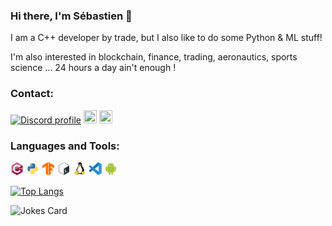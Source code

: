 <link rel="stylesheet" href="https://cdn.jsdelivr.net/gh/devicons/devicon@v2.12.0/devicon.min.css">

### Hi there, I'm Sébastien 👋

I am a C++ developer by trade, but I also like to do some Python & ML stuff!

I'm also interested in blockchain, finance, trading, aeronautics, sports science ... 24 hours a day ain't enough !

### Contact:
<p float="left">
<a href="https://discordapp.com/users/862746159244247052"><img alt="Discord profile" width="21px" src="https://raw.githubusercontent.com/anuraghazra/anuraghazra/master/assets/discord-round.svg" /></a>
<a href="https://stackoverflow.com/users/252370/f4"><img height="21" width="21" src="https://upload.wikimedia.org/wikipedia/commons/e/ef/Stack_Overflow_icon.svg" /></a>
<a href="https://www.linkedin.com/in/sebastien-debia/"><img height="21" width="21" src="https://upload.wikimedia.org/wikipedia/commons/c/ca/LinkedIn_logo_initials.png" /></a>
</p>

### Languages and Tools:
<p float="left">
<img height="21" width="21" src="https://raw.githubusercontent.com/SebastienDebia/SebastienDebia/main/icons/cplusplus.svg" />
<img height="21" width="21" src="https://raw.githubusercontent.com/SebastienDebia/SebastienDebia/main/icons/python.svg" />
<img height="21" width="21" src="https://raw.githubusercontent.com/SebastienDebia/SebastienDebia/main/icons/tensorflow.svg" />
<img height="21" width="21" src="https://raw.githubusercontent.com/SebastienDebia/SebastienDebia/main/icons/bash.svg" />
<img height="21" width="21" src="https://raw.githubusercontent.com/SebastienDebia/SebastienDebia/main/icons/linux.svg" />
<img height="21" width="21" src="https://raw.githubusercontent.com/SebastienDebia/SebastienDebia/main/icons/vscode.svg" />
<img height="21" width="21" src="https://raw.githubusercontent.com/SebastienDebia/SebastienDebia/main/icons/android.svg" />
</p>

[![Top Langs](https://github-readme-stats.vercel.app/api/top-langs/?username=SebastienDebia&theme=radical)](https://github.com/anuraghazra/github-readme-stats)

![Jokes Card](https://readme-jokes.vercel.app/api)


<!--
**SebastienDebia/SebastienDebia** is a ✨ _special_ ✨ repository because its `README.md` (this file) appears on your GitHub profile.

[![Readme Quotes](https://quotes-github-readme.vercel.app/api?type=horizontal)](https://github.com/piyushsuthar/github-readme-quotes)

Here are some ideas to get you started:

- 🔭 I’m currently working on ...
- 🌱 I’m currently learning ...
- 👯 I’m looking to collaborate on ...
- 🤔 I’m looking for help with ...
- 💬 Ask me about ...
- 📫 How to reach me: ...
- 😄 Pronouns: ...
- ⚡ Fun fact: ...
-->

